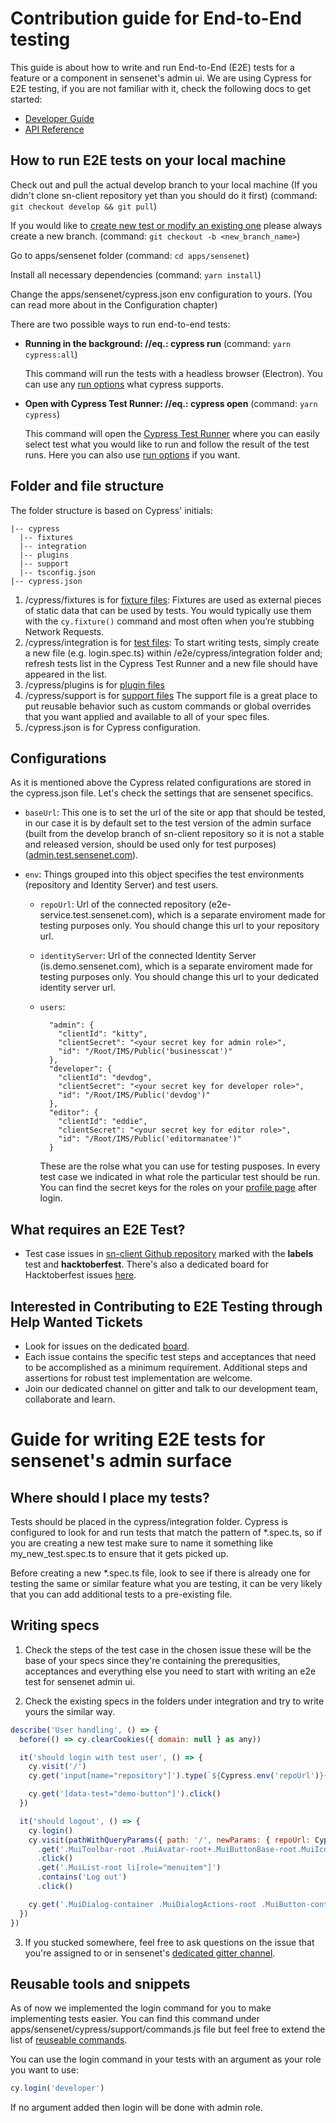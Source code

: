 # Contribution guide for End-to-End testing

This guide is about how to write and run End-to-End (E2E) tests for a feature or a component in sensenet's admin ui. We are using Cypress for E2E testing, if you are not familiar with it, check the following docs to get started:

- [Developer Guide](https://docs.cypress.io/guides/overview/why-cypress.html)
- [API Reference](https://docs.cypress.io/api/api/table-of-contents.html)

## How to run E2E tests on your local machine

Check out and pull the actual develop branch to your local machine (If you didn't clone sn-client repository yet than you should do it first) (command: `git checkout develop && git pull`)

If you would like to [create new test or modify an existing one](https://github.com/SenseNet/sensenet/blob/master/CONTRIBUTING.md#making-a-change) please always create a new branch. (command: `git checkout -b <new_branch_name>`)

Go to apps/sensenet folder (command: `cd apps/sensenet`)

Install all necessary dependencies (command: `yarn install`)

Change the apps/sensenet/cypress.json env configuration to yours. (You can read more about in the Configuration chapter)

There are two possible ways to run end-to-end tests:

- **Running in the background: //eq.: cypress run** (command: `yarn cypress:all`)

  This command will run the tests with a headless browser (Electron). You can use any [run options](https://docs.cypress.io/guides/guides/command-line.html#cypress-run) what cypress supports.

- **Open with Cypress Test Runner: //eq.: cypress open** (command: `yarn cypress`)

  This command will open the [Cypress Test Runner](https://docs.cypress.io/guides/core-concepts/test-runner.html#Overview) where you can easily select test what you would like to run and follow the result of the test runs. Here you can also use [run options](https://docs.cypress.io/guides/guides/command-line.html#cypress-open) if you want.

## Folder and file structure

The folder structure is based on Cypress' initials:

```
|-- cypress
  |-- fixtures
  |-- integration
  |-- plugins
  |-- support
  |-- tsconfig.json
|-- cypress.json
```

1. /cypress/fixtures is for [fixture files](https://docs.cypress.io/guides/core-concepts/writing-and-organizing-tests.html#Fixture-Files):
   Fixtures are used as external pieces of static data that can be used by tests.
   You would typically use them with the `cy.fixture()` command and most often when you’re stubbing Network Requests.
2. /cypress/integration is for [test files](https://docs.cypress.io/guides/core-concepts/writing-and-organizing-tests.html#Test-files):
   To start writing tests, simply create a new file (e.g. login.spec.ts) within /e2e/cypress/integration folder and;
   refresh tests list in the Cypress Test Runner and a new file should have appeared in the list.
3. /cypress/plugins is for [plugin files](https://docs.cypress.io/guides/core-concepts/writing-and-organizing-tests.html#Plugin-files)
4. /cypress/support is for [support files](https://docs.cypress.io/guides/core-concepts/writing-and-organizing-tests.html#Support-file)
   The support file is a great place to put reusable behavior such as custom commands or global overrides that you want applied and available to all of your spec files.
5. /cypress.json is for Cypress configuration.

## Configurations

As it is mentioned above the Cypress related configurations are stored in the cypress.json file. Let's check the settings that are sensenet specifics.

- `baseUrl`: This one is to set the url of the site or app that should be tested, in our case it is by default set to the test version of the admin surface (built from the develop branch of sn-client repository so it is not a stable and released version, should be used only for test purposes) ([admin.test.sensenet.com](https://admin.test.sensenet.com)).

- `env`: Things grouped into this object specifies the test environments (repository and Identity Server) and test users.

  - `repoUrl`: Url of the connected repository (e2e-service.test.sensenet.com), which is a separate enviroment made for testing purposes only. You should change this url to your repository url.

  - `identityServer`: Url of the connected Identity Server (is.demo.sensenet.com), which is a separate enviroment made for testing purposes only.
    You should change this url to your dedicated identity server url.

  - `users`:

    ```
      "admin": {
        "clientId": "kitty",
        "clientSecret": "<your secret key for admin role>",
        "id": "/Root/IMS/Public('businesscat')"
      },
      "developer": {
        "clientId": "devdog",
        "clientSecret": "<your secret key for developer role>",
        "id": "/Root/IMS/Public('devdog')"
      },
      "editor": {
        "clientId": "eddie",
        "clientSecret": "<your secret key for editor role>",
        "id": "/Root/IMS/Public('editormanatee')"
      }
    ```

    These are the rolse what you can use for testing pusposes. In every test case we indicated in what role the particular test should be run. You can find the secret keys for the roles on your [profile page](https://profile.sensenet.com/) after login.

## What requires an E2E Test?

- Test case issues in [sn-client Github repository](https://github.com/SenseNet/sn-client) marked with the **labels** test and **hacktoberfest**. There's also a dedicated board for Hacktoberfest issues [here](https://github.com/orgs/SenseNet/projects/7).

## Interested in Contributing to E2E Testing through Help Wanted Tickets

- Look for issues on the dedicated [board](https://github.com/orgs/SenseNet/projects/7).
- Each issue contains the specific test steps and acceptances that need to be accomplished as a minimum requirement. Additional steps and assertions for robust test implementation are welcome.
- Join our dedicated channel on gitter and talk to our development team, collaborate and learn.

# Guide for writing E2E tests for sensenet's admin surface

## Where should I place my tests?

Tests should be placed in the cypress/integration folder. Cypress is configured to look for and run tests that match the pattern of \*\.spec.ts, so if you are creating a new test make sure to name it something like my_new_test.spec.ts to ensure that it gets picked up.

Before creating a new \*\.spec.ts file, look to see if there is already one for testing the same or similar feature what you are testing, it can be very likely that you can add additional tests to a pre-existing file.

## Writing specs

1. Check the steps of the test case in the chosen issue these will be the base of your specs since they're containing the prerequsities, acceptances and everything else you need to start with writing an e2e test for sensenet admin ui.

2. Check the existing specs in the folders under integration and try to write yours the similar way.

```javascript
describe('User handling', () => {
  before(() => cy.clearCookies({ domain: null } as any))

  it('should login with test user', () => {
    cy.visit('/')
    cy.get('input[name="repository"]').type(`${Cypress.env('repoUrl')}{enter}`)

    cy.get('[data-test="demo-button"]').click()
  })

  it('should logout', () => {
    cy.login()
    cy.visit(pathWithQueryParams({ path: '/', newParams: { repoUrl: Cypress.env('repoUrl') } }))
      .get('.MuiToolbar-root .MuiAvatar-root+.MuiButtonBase-root.MuiIconButton-root')
      .click()
      .get('.MuiList-root li[role="menuitem"]')
      .contains('Log out')
      .click()

    cy.get('.MuiDialog-container .MuiDialogActions-root .MuiButton-containedPrimary').click()
  })
})
```

3. If you stucked somewhere, feel free to ask questions on the issue that you're assigned to or in sensenet's [dedicated gitter channel](https://gitter.im/SenseNet/SNaaS).

## Reusable tools and snippets

As of now we implemented the login command for you to make implementing tests easier. You can find this command under apps/sensenet/cypress/support/commands.js file but feel free to extend the list of [reuseable commands](https://docs.cypress.io/api/cypress-api/custom-commands.html).

You can use the login command in your tests with an argument as your role you want to use:

```javascript
cy.login('developer')
```

If no argument added then login will be done with admin role.
